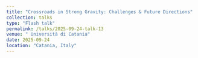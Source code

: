 ```yaml
---
title: "Crossroads in Strong Gravity: Challenges & Future Directions"
collection: talks
type: "Flash talk"
permalink: /talks/2025-09-24-talk-13
venue: " Università di Catania"
date: 2025-09-24
location: "Catania, Italy"
---
```



